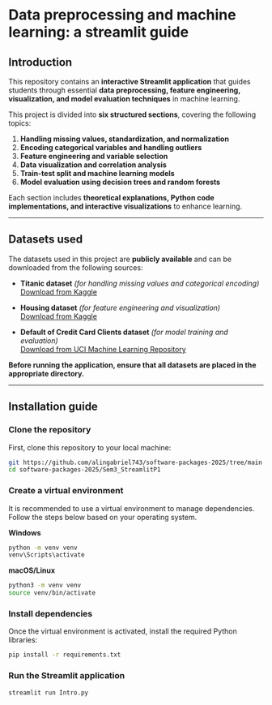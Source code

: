 # Data preprocessing and machine learning: a streamlit guide

## Introduction

This repository contains an **interactive Streamlit application** that guides students through essential **data preprocessing, feature engineering, visualization, and model evaluation techniques** in machine learning.

This project is divided into **six structured sections**, covering the following topics:

1. **Handling missing values, standardization, and normalization**
2. **Encoding categorical variables and handling outliers**
3. **Feature engineering and variable selection**
4. **Data visualization and correlation analysis**
5. **Train-test split and machine learning models**
6. **Model evaluation using decision trees and random forests**

Each section includes **theoretical explanations, Python code implementations, and interactive visualizations** to enhance learning.

---

## Datasets used

The datasets used in this project are **publicly available** and can be downloaded from the following sources:

- **Titanic dataset** _(for handling missing values and categorical encoding)_  
  [Download from Kaggle](https://www.kaggle.com/c/titanic/data)

- **Housing dataset** _(for feature engineering and visualization)_  
  [Download from Kaggle](https://www.kaggle.com/c/house-prices-advanced-regression-techniques/data)

- **Default of Credit Card Clients dataset** _(for model training and evaluation)_  
  [Download from UCI Machine Learning Repository](https://archive.ics.uci.edu/ml/datasets/default+of+credit+card+clients)

**Before running the application, ensure that all datasets are placed in the appropriate directory.**

---

## Installation guide

### **Clone the repository**

First, clone this repository to your local machine:

```sh
git https://github.com/alingabriel743/software-packages-2025/tree/main
cd software-packages-2025/Sem3_StreamlitP1

```

### **Create a virtual environment**

It is recommended to use a virtual environment to manage dependencies. Follow the steps below based on your operating system.

**Windows**

```sh
python -m venv venv
venv\Scripts\activate

```

**macOS/Linux**

```sh
python3 -m venv venv
source venv/bin/activate
```

### **Install dependencies**

Once the virtual environment is activated, install the required Python libraries:

```sh
pip install -r requirements.txt
```

### **Run the Streamlit application**

```sh
streamlit run Intro.py
```
